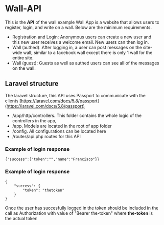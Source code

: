 # Wall-API

This is the **API** of the wall example 
Wall App is a website that allows users to register, login, and write on a wall.
Below are the minimum requirements.
-   Registration and Login: Anonymous users can create a new user and this new user receives a welcome email. New users can then log in.
-   Wall (authed): After logging in, a user can post messages on the site-wide wall, similar to a facebook wall except there is only 1 wall for the entire site.
-   Wall (guest): Guests as well as authed users can see all of the messages on the wall. 

## Laravel structure

The laravel structure, this API uses Passport to communicate with the clients
[https://laravel.com/docs/5.8/passport](https://laravel.com/docs/5.8/passport)

- /app/http/controllers. This folder contains the whole logic of the controllers in the app, 
- /app. Models are located in the root of app folder
- /config. All configurations can be located here
- /routes/api.php routes for this API


### Example of login response
````
{"success":{"token":"","name":"Francisco"}}
````
### Example of login response

````
{
    "success": {
        "token": "thetoken"
    }
}
````

Once the user has succesfully logged in the token should be included in the call as Authorization with value of "Bearer the-token" where **the-token** is the actual token
